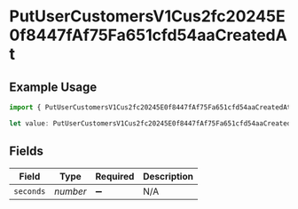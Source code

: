 # PutUserCustomersV1Cus2fc20245E0f8447fAf75Fa651cfd54aaCreatedAt

## Example Usage

```typescript
import { PutUserCustomersV1Cus2fc20245E0f8447fAf75Fa651cfd54aaCreatedAt } from "@dhaba/safepay-ts/models/operations";

let value: PutUserCustomersV1Cus2fc20245E0f8447fAf75Fa651cfd54aaCreatedAt = {};
```

## Fields

| Field              | Type               | Required           | Description        |
| ------------------ | ------------------ | ------------------ | ------------------ |
| `seconds`          | *number*           | :heavy_minus_sign: | N/A                |